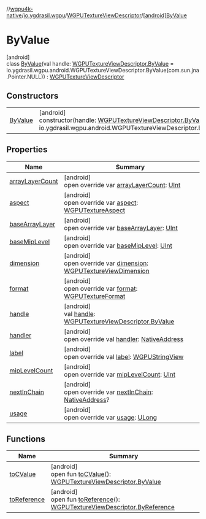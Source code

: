 //[wgpu4k-native](../../../../index.md)/[io.ygdrasil.wgpu](../../index.md)/[WGPUTextureViewDescriptor](../index.md)/[[android]ByValue](index.md)

# ByValue

[android]\
class [ByValue](index.md)(val handle: [WGPUTextureViewDescriptor.ByValue](../../../io.ygdrasil.wgpu.android/-w-g-p-u-texture-view-descriptor/-by-value/index.md) = io.ygdrasil.wgpu.android.WGPUTextureViewDescriptor.ByValue(com.sun.jna.Pointer.NULL)) : [WGPUTextureViewDescriptor](../index.md)

## Constructors

| | |
|---|---|
| [ByValue](-by-value.md) | [android]<br>constructor(handle: [WGPUTextureViewDescriptor.ByValue](../../../io.ygdrasil.wgpu.android/-w-g-p-u-texture-view-descriptor/-by-value/index.md) = io.ygdrasil.wgpu.android.WGPUTextureViewDescriptor.ByValue(com.sun.jna.Pointer.NULL)) |

## Properties

| Name | Summary |
|---|---|
| [arrayLayerCount](array-layer-count.md) | [android]<br>open override var [arrayLayerCount](array-layer-count.md): [UInt](https://kotlinlang.org/api/core/kotlin-stdlib/kotlin/-u-int/index.html) |
| [aspect](aspect.md) | [android]<br>open override var [aspect](aspect.md): [WGPUTextureAspect](../../-w-g-p-u-texture-aspect/index.md) |
| [baseArrayLayer](base-array-layer.md) | [android]<br>open override var [baseArrayLayer](base-array-layer.md): [UInt](https://kotlinlang.org/api/core/kotlin-stdlib/kotlin/-u-int/index.html) |
| [baseMipLevel](base-mip-level.md) | [android]<br>open override var [baseMipLevel](base-mip-level.md): [UInt](https://kotlinlang.org/api/core/kotlin-stdlib/kotlin/-u-int/index.html) |
| [dimension](dimension.md) | [android]<br>open override var [dimension](dimension.md): [WGPUTextureViewDimension](../../-w-g-p-u-texture-view-dimension/index.md) |
| [format](format.md) | [android]<br>open override var [format](format.md): [WGPUTextureFormat](../../-w-g-p-u-texture-format/index.md) |
| [handle](handle.md) | [android]<br>val [handle](handle.md): [WGPUTextureViewDescriptor.ByValue](../../../io.ygdrasil.wgpu.android/-w-g-p-u-texture-view-descriptor/-by-value/index.md) |
| [handler](handler.md) | [android]<br>open override val [handler](handler.md): [NativeAddress](../../../ffi/-native-address/index.md) |
| [label](label.md) | [android]<br>open override val [label](label.md): [WGPUStringView](../../-w-g-p-u-string-view/index.md) |
| [mipLevelCount](mip-level-count.md) | [android]<br>open override var [mipLevelCount](mip-level-count.md): [UInt](https://kotlinlang.org/api/core/kotlin-stdlib/kotlin/-u-int/index.html) |
| [nextInChain](next-in-chain.md) | [android]<br>open override var [nextInChain](next-in-chain.md): [NativeAddress](../../../ffi/-native-address/index.md)? |
| [usage](usage.md) | [android]<br>open override var [usage](usage.md): [ULong](https://kotlinlang.org/api/core/kotlin-stdlib/kotlin/-u-long/index.html) |

## Functions

| Name | Summary |
|---|---|
| [toCValue](../[android]to-c-value.md) | [android]<br>open fun [toCValue](../[android]to-c-value.md)(): [WGPUTextureViewDescriptor.ByValue](../../../io.ygdrasil.wgpu.android/-w-g-p-u-texture-view-descriptor/-by-value/index.md) |
| [toReference](../to-reference.md) | [android]<br>open fun [toReference](../to-reference.md)(): [WGPUTextureViewDescriptor.ByReference](../../../io.ygdrasil.wgpu.android/-w-g-p-u-texture-view-descriptor/-by-reference/index.md) |